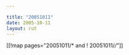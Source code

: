 ```yaml
---

title: "20051011"
date: 2005-10-11
layout: rut
---
```


[[!map pages="20051011/* and ! 20051011/*/*"]]
